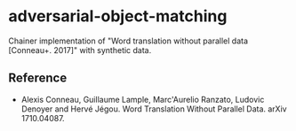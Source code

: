 # adversarial-object-matching 
Chainer implementation of "Word translation without parallel data [Conneau+. 2017]" with synthetic data.


## Reference
* Alexis Conneau, Guillaume Lample, Marc'Aurelio Ranzato, Ludovic Denoyer and Hervé Jégou. Word Translation Without Parallel Data. arXiv 1710.04087.
